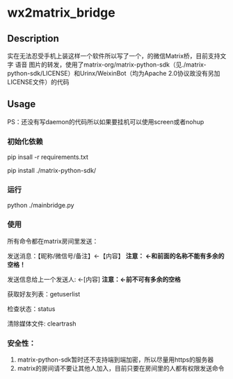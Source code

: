 # wx2matrix_bridge

## Description
  实在无法忍受手机上装这样一个软件所以写了一个，的微信Matrix桥，目前支持文字 语音 图片的转发，使用了matrix-org/matrix-python-sdk（见./matrix-python-sdk/LICENSE）和Urinx/WeixinBot（均为Apache 2.0协议故没有另加LICENSE文件）的代码

## Usage
PS：还没有写daemon的代码所以如果要挂机可以使用screen或者nohup
### 初始化依赖
  pip insall -r requirements.txt
  
  pip install ./matrix-python-sdk/
### 运行
  python ./mainbridge.py
### 使用
  所有命令都在matrix房间里发送：
  
  发送消息：【昵称/微信号/备注】<-【内容】 **注意： <-和前面的名称不能有多余的空格！**
  
  发送信息给上一个发送人: <-[内容] **注意：<-前不可有多余的空格**
  
  获取好友列表：getuserlist
  
  检查状态：status
  
  清除媒体文件: cleartrash
### 安全性：
  1. matrix-python-sdk暂时还不支持端到端加密，所以尽量用https的服务器
  2. matrix的房间请不要让其他人加入，目前只要在房间里的人都有权限发送命令

